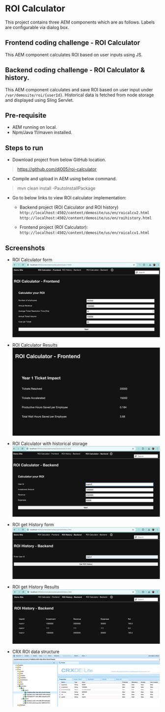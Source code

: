 # ROI Calculator

This project contains three AEM components which are as follows. Labels are configurable via dialog box.

## Frontend coding challenge - ROI Calculator
This AEM component calculates ROI based on user inputs using JS.
## Backend coding challenge - ROI Calculator & history.
This AEM component calculates and save ROI based on user input under `/var/demosite/roi/{userId}`. Historical data is fetched from node storage and displayed using Sling Servlet.

## Pre-requisite

* AEM running on local.
* Npm/Java 11/maven installed.

## Steps to run

* Download project from below GitHub location.

> https://github.com/dj005/roi-calculator

* Compile and upload in AEM using below command.

> mvn clean install -PautoInstallPackage

* Go to below links to view ROI calculator implementation:
	* Backend project (ROI Calculator and ROI history)
`http://localhost:4502/content/demosite/us/en/roicalcv2.html`
`http://localhost:4502/content/demosite/us/en/roihistory.html`

	* Frontend project (ROI Calculator):
`http://localhost:4502/content/demosite/us/en/roicalcv1.html`

## Screenshots

* ROI Calculator form
![ROI-Calculator-1-Form](https://github.com/dj005/screenshots/blob/main/ROI-Calculator-1-Form.png "ROI-Calculator-1-Form")

* ROI Calculator Results
![ROI-Calculator-1-Results](https://github.com/dj005/screenshots/blob/main/ROI-Calculator-1-Results.png "ROI-Calculator-1-Results")

* ROI Calculator with historical storage
![ROI-Calculator-2-Form](https://github.com/dj005/screenshots/blob/main/ROI-Calculator-2-Form.png "ROI-Calculator-2-Form")

* ROI get History form
![ROI-History-1-Form](https://github.com/dj005/screenshots/blob/main/ROI-History-1-Form.png "ROI-History-1-Form")

* ROI get History Results
![ROI-History-1-Results](https://github.com/dj005/screenshots/blob/main/ROI-History-1-Results.png "ROI-History-1-Results")

* CRX ROI data structure
![CRX-roi-data](https://github.com/dj005/screenshots/blob/main/CRX-roi-data.png "CRX-roi-data")
